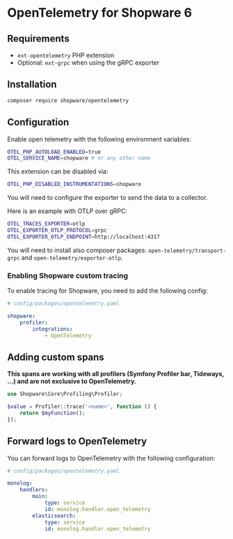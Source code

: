 # OpenTelemetry for Shopware 6

## Requirements

- `ext-opentelemetry` PHP extension
- Optional: `ext-grpc` when using the gRPC exporter

## Installation

```bash
composer require shopware/opentelemetry
```

## Configuration

Enable open telemetry with the following environment variables:

```bash
OTEL_PHP_AUTOLOAD_ENABLED=true
OTEL_SERVICE_NAME=shopware # or any other name
```

This extension can be disabled via:
```bash
OTEL_PHP_DISABLED_INSTRUMENTATIONS=shopware
```

You will need to configure the exporter to send the data to a collector. 

Here is an example with OTLP over gRPC:

```bash
OTEL_TRACES_EXPORTER=otlp
OTEL_EXPORTER_OTLP_PROTOCOL=grpc
OTEL_EXPORTER_OTLP_ENDPOINT=http://localhost:4317
```

You will need to install also composer packages: `open-telemetry/transport-grpc` and `open-telemetry/exporter-otlp`.

### Enabling Shopware custom tracing

To enable tracing for Shopware, you need to add the following config:

```yaml
# config/packages/opentelemetry.yaml

shopware:
    profiler:
        integrations:
            - OpenTelemetry
```

## Adding custom spans

**This spans are working with all profilers (Symfony Profiler bar, Tideways, ...) and are not exclusive to OpenTelemetry.**

```php
use Shopware\Core\Profiling\Profiler;

$value = Profiler::trace('<name>', function () {
    return $myFunction();
});
```

## Forward logs to OpenTelemetry

You can forward logs to OpenTelemetry with the following configuration:

```yaml
# config/packages/opentelemetry.yaml

monolog:
    handlers:
        main:
            type: service
            id: monolog.handler.open_telemetry
        elasticsearch:
            type: service
            id: monolog.handler.open_telemetry
```
